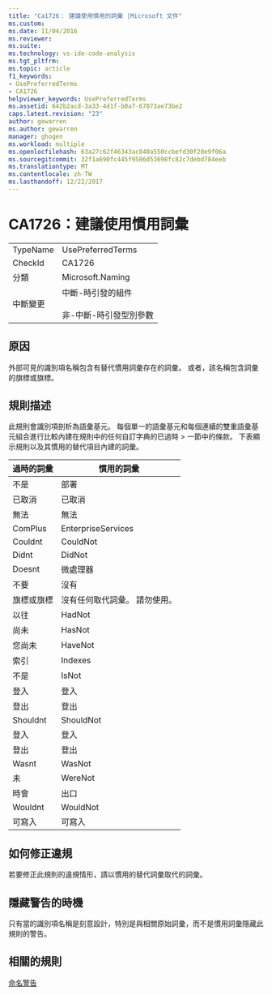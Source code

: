 ```yaml
---
title: "Ca1726： 建議使用慣用的詞彙 |Microsoft 文件"
ms.custom: 
ms.date: 11/04/2016
ms.reviewer: 
ms.suite: 
ms.technology: vs-ide-code-analysis
ms.tgt_pltfrm: 
ms.topic: article
f1_keywords:
- UsePreferredTerms
- CA1726
helpviewer_keywords: UsePreferredTerms
ms.assetid: 642b2acd-3a33-4d1f-b0a7-67073ae73be2
caps.latest.revision: "23"
author: gewarren
ms.author: gewarren
manager: ghogen
ms.workload: multiple
ms.openlocfilehash: 63a27c62f46343ac840a550ccbefd30f20e9f06a
ms.sourcegitcommit: 32f1a690fc445f9586d53698fc82c7debd784eeb
ms.translationtype: MT
ms.contentlocale: zh-TW
ms.lasthandoff: 12/22/2017
---
```

# <a name="ca1726-use-preferred-terms"></a>CA1726：建議使用慣用詞彙
|||  
|-|-|  
|TypeName|UsePreferredTerms|  
|CheckId|CA1726|  
|分類|Microsoft.Naming|  
|中斷變更|中斷-時引發的組件<br /><br /> 非-中斷-時引發型別參數|  
  
## <a name="cause"></a>原因  
 外部可見的識別項名稱包含有替代慣用詞彙存在的詞彙。 或者，該名稱包含詞彙的旗標或旗標。  
  
## <a name="rule-description"></a>規則描述  
 此規則會識別項剖析為語彙基元。 每個單一的語彙基元和每個連續的雙重語彙基元組合進行比較內建在規則中的任何自訂字典的已過時 > 一節中的條款。 下表顯示規則以及其慣用的替代項目內建的詞彙。  
  
|過時的詞彙|慣用的詞彙|  
|-------------------|--------------------|  
|不是|部署|  
|已取消|已取消|  
|無法|無法|  
|ComPlus|EnterpriseServices|  
|Couldnt|CouldNot|  
|Didnt|DidNot|  
|Doesnt|微處理器|  
|不要|沒有|  
|旗標或旗標|沒有任何取代詞彙。 請勿使用。|  
|以往|HadNot|  
|尚未|HasNot|  
|您尚未|HaveNot|  
|索引|Indexes|  
|不是|IsNot|  
|登入|登入|  
|登出|登出|  
|Shouldnt|ShouldNot|  
|登入|登入|  
|登出|登出|  
|Wasnt|WasNot|  
|未|WereNot|  
|時會|出口|  
|Wouldnt|WouldNot|  
|可寫入|可寫入|  
  
## <a name="how-to-fix-violations"></a>如何修正違規  
 若要修正此規則的違規情形，請以慣用的替代詞彙取代的詞彙。  
  
## <a name="when-to-suppress-warnings"></a>隱藏警告的時機  
 只有當的識別項名稱是刻意設計，特別是與相關原始詞彙，而不是慣用詞彙隱藏此規則的警告。  
  
## <a name="related-rules"></a>相關的規則  
 [命名警告](../code-quality/naming-warnings.md)